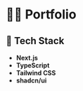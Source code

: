 # 🧑‍💻 Portfolio

## 🚀 Tech Stack

- **Next.js**
- **TypeScript**
- **Tailwind CSS**
- **shadcn/ui**
